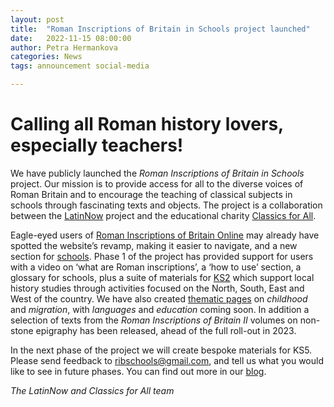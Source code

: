 ```yaml
---
layout: post
title:  "Roman Inscriptions of Britain in Schools project launched"
date:   2022-11-15 08:00:00
author: Petra Hermankova
categories: News
tags: announcement social-media

---
```


# Calling all Roman history lovers, especially teachers!

We have publicly launched the *Roman Inscriptions of Britain in Schools* project. Our mission is to provide access for all to the diverse voices of Roman Britain and to encourage the teaching of classical subjects in schools through fascinating texts and objects. The project is a collaboration between the [LatinNow](https://latinnow.eu/) project and the educational charity [Classics for All](https://classicsforall.org.uk/).

 

Eagle-eyed users of [Roman Inscriptions of Britain Online](https://romaninscriptionsofbritain.org/) may already have spotted the website’s revamp, making it easier to navigate, and a new section for [schools](https://romaninscriptionsofbritain.org/schools/). Phase 1 of the project has provided support for users with a video on ‘what are Roman inscriptions’, a ‘how to use’ section, a glossary for schools, plus a suite of materials for [KS2](https://romaninscriptionsofbritain.org/schools/age-groups/stage-2) which support local history studies through activities focused on the North, South, East and West of the country. We have also created [thematic pages](https://romaninscriptionsofbritain.org/schools/themes) on *childhood* and *migration*, with *languages* and *education* coming soon. In addition a selection of texts from the *Roman Inscriptions of Britain II* volumes on non-stone epigraphy has been released, ahead of the full roll-out in 2023.

In the next phase of the project we will create bespoke materials for KS5. Please send feedback to ribschools@gmail.com, and tell us what you would like to see in future phases. You can find out more in our [blog](https://latinnow.eu/2022/11/11/roman-inscriptions-of-britain-in-schools/).

 
*The LatinNow and Classics for All team*


